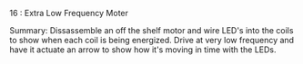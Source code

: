 16 : Extra Low Frequency Moter

Summary: Dissassemble an off the shelf motor and wire LED's into the coils to show when each coil is being energized. Drive at very low frequency and have it actuate an arrow to show how it's moving in time with the LEDs.
	